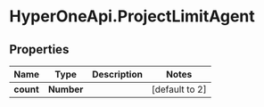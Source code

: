 # HyperOneApi.ProjectLimitAgent

## Properties

Name | Type | Description | Notes
------------ | ------------- | ------------- | -------------
**count** | **Number** |  | [default to 2]


